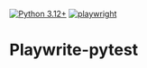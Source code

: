 [![Python 3.12+](https://img.shields.io/badge/python-3.12+-blue.svg)](https://www.python.org/downloads/)
[![playwright](https://img.shields.io/badge/python-3.12+-blue.svg)](https://playwright.dev/)


# Playwrite-pytest
